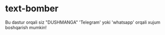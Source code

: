 # text-bomber
Bu dastur orqali siz "DUSHMANGA" 'Telegram' yoki 'whatsapp' orqali xujum boshqarish mumkin!
